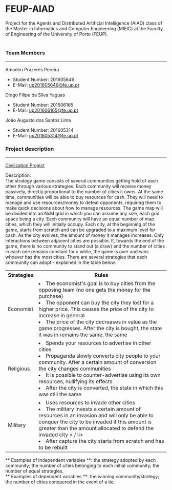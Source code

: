 # FEUP-AIAD
Project for the Agents and Distributed Artificial Intelligence (AIAD) class of the Master in Informatics and Computer Engineering (MIEIC) at the Faculty of Engineering of the University of Porto (FEUP).
<br><br>
### Team Members <hr>
Amadeu Prazeres Pereira<br>
* Student Number: 201605646
* E-Mail: up201605646@fe.up.pt

Diogo Filipe da Silva Yaguas<br>
* Student Number: 201606165
* E-Mail: up201606165@fe.up.pt

João Augusto dos Santos Lima<br>
* Student Number: 201605314
* E-Mail: up201605314@fe.up.pt

### Project description <hr>
[Civilization Project](https://docs.google.com/document/d/1h-eEixjVxt7AA2ZcLfiRKmXZoYjZzY8SMuLyzgD6hJg/edit?usp=sharing)


Description:<br>
	The strategy game consists of several communities getting hold of each other through various strategies. Each community will receive money passively, directly proportional to the number of cities it owns. At the same time, communities will be able to buy resources for cash. They will need to manage and use resources/money to defeat opponents, requiring them to make quick decisions about how to manage resources. The game map will be divided into an NxM grid in which you can assume any size, each grid space being a city. Each community will have an equal number of map cities, which they will initially occupy. Each city, at the beginning of the game, starts from scratch and can be upgraded to a maximum level for cash. As the city evolves, the amount of money it manages increases. Only interactions between adjacent cities are possible. If, towards the end of the game, there is no community to stand out (a draw) and the number of cities in each one remains constant for a while, the game is over and wins whoever has the most cities. There are several strategies that each community can adopt - explained in the table below.

<table class="tg">
  <tr>
    <th class="tg-0pky">Strategies</th>
    <th class="tg-0pky">Rules</th>
  </tr>
  <tr>
    <td class="tg-0pky">Economist</td>
    <td class="tg-0pky"><li> The economist's goal is to buy cities from the opposing team (no one gets the money for the purchase) </li> <li> The opponent can buy the city they lost for a higher price. This causes the price of the city to increase in general. </li> <li> The price of the city decreases in value as the game progresses. After the city is bought, the state it was in remains the same. the same </li></td>
  </tr>
  <tr>
    <td class="tg-0pky">Religious</td>
    <td class="tg-0pky"><li> Spends your resources to advertise in other cities </li> <li> Propaganda slowly converts city people to your community. After a certain amount of conversion the city changes communities </li> <li> It is possible to counter-advertise using its own resources, nullifying its effects </li> <li> After the city is converted, the state in which this was still the same </li></td>
  </tr>
  <tr>
    <td class="tg-0pky">Military</td>
    <td class="tg-0pky"><li> Uses resources to invade other cities </li> <li> The military invests a certain amount of resources in an invasion and will only be able to conquer the city to be invaded if this amount is greater than the amount allocated to defend the invaded city < / li> <li> After capture the city starts from scratch and has to be rebuilt </li></td>
  </tr>
</table>

** Examples of independent variables **: the strategy adopted by each community; the number of cities belonging to each initial community; the number of equal strategies. <br>
** Examples of dependent variables **: the winning community/strategy; the number of cities conquered in the event of a tie.

